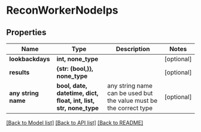 # ReconWorkerNodeIps


## Properties
Name | Type | Description | Notes
------------ | ------------- | ------------- | -------------
**lookbackdays** | **int, none_type** |  | [optional] 
**results** | **{str: (bool,)}, none_type** |  | [optional] 
**any string name** | **bool, date, datetime, dict, float, int, list, str, none_type** | any string name can be used but the value must be the correct type | [optional]

[[Back to Model list]](../README.md#documentation-for-models) [[Back to API list]](../README.md#documentation-for-api-endpoints) [[Back to README]](../README.md)


